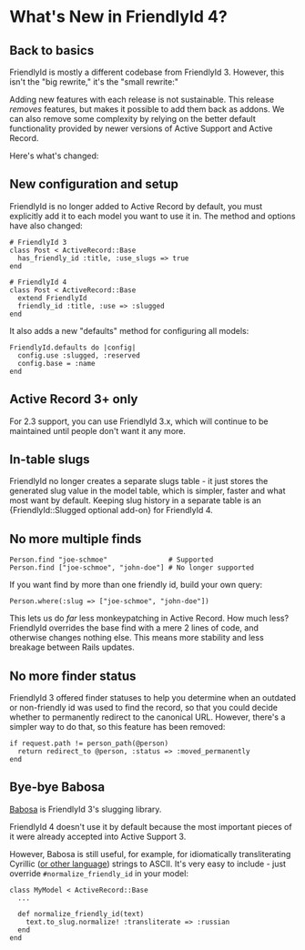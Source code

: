 # What's New in FriendlyId 4?

## Back to basics

FriendlyId is mostly a different codebase from FriendlyId 3. However, this isn't
the "big rewrite," it's the "small rewrite:"

Adding new features with each release is not sustainable. This release *removes*
features, but makes it possible to add them back as addons. We can also remove
some complexity by relying on the better default functionality provided by newer
versions of Active Support and Active Record.

Here's what's changed:

## New configuration and setup

FriendlyId is no longer added to Active Record by default, you must explicitly
add it to each model you want to use it in. The method and options have also
changed:

    # FriendlyId 3
    class Post < ActiveRecord::Base
      has_friendly_id :title, :use_slugs => true
    end

    # FriendlyId 4
    class Post < ActiveRecord::Base
      extend FriendlyId
      friendly_id :title, :use => :slugged
    end

It also adds a new "defaults" method for configuring all models:

    FriendlyId.defaults do |config|
      config.use :slugged, :reserved
      config.base = :name
    end

## Active Record 3+ only

For 2.3 support, you can use FriendlyId 3.x, which will continue to be maintained
until people don't want it any more.

## In-table slugs

FriendlyId no longer creates a separate slugs table - it just stores the
generated slug value in the model table, which is simpler, faster and what most
want by default. Keeping slug history in a separate table is an
{FriendlyId::Slugged optional add-on} for FriendlyId 4.

## No more multiple finds

    Person.find "joe-schmoe"               # Supported
    Person.find ["joe-schmoe", "john-doe"] # No longer supported

If you want find by more than one friendly id, build your own query:

    Person.where(:slug => ["joe-schmoe", "john-doe"])

This lets us do *far* less monkeypatching in Active Record. How much less?
FriendlyId overrides the base find with a mere 2 lines of code, and otherwise
changes nothing else. This means more stability and less breakage between Rails
updates.

## No more finder status

FriendlyId 3 offered finder statuses to help you determine when an outdated
or non-friendly id was used to find the record, so that you could decide whether
to permanently redirect to the canonical URL. However, there's a simpler way to
do that, so this feature has been removed:

    if request.path != person_path(@person)
      return redirect_to @person, :status => :moved_permanently
    end

## Bye-bye Babosa

[Babosa](http://github.com/norman/babosa) is FriendlyId 3's slugging library.

FriendlyId 4 doesn't use it by default because the most important pieces of it
were already accepted into Active Support 3.

However, Babosa is still useful, for example, for idiomatically transliterating
Cyrillic ([or other
language](https://github.com/norman/babosa/tree/master/lib/babosa/transliterator))
strings to ASCII. It's very easy to include - just override
`#normalize_friendly_id` in your model:

    class MyModel < ActiveRecord::Base
      ...

      def normalize_friendly_id(text)
        text.to_slug.normalize! :transliterate => :russian
      end
    end
